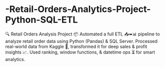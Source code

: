 # -Retail-Orders-Analytics-Project-Python-SQL-ETL
🔍 Retail Orders Analysis Project 📦 Automated a full ETL 📥➠📊 pipeline to analyze retail order data using Python (Pandas) &amp; SQL Server. Processed real-world data from Kaggle 🔗, transformed it for deep sales &amp; profit insights 📈. Used ranking, window functions, &amp; datetime ops ⏳ for smart analytics.
